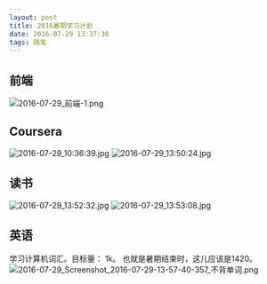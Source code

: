 ```yaml
---
layout: post
title: 2016暑期学习计划
date: 2016-07-29 13:37:30
tags: 随笔
---
```

## 前端
![2016-07-29_前端-1.png](http://7xoxxe.com1.z0.glb.clouddn.com/2016-07-29_%E5%89%8D%E7%AB%AF-1.png)

## Coursera
![2016-07-29_10:36:39.jpg](http://7xoxxe.com1.z0.glb.clouddn.com/2016-07-29_10:36:39.jpg)
![2016-07-29_13:50:24.jpg](http://7xoxxe.com1.z0.glb.clouddn.com/2016-07-29_13:50:24.jpg)

## 读书
![2016-07-29_13:52:32.jpg](http://7xoxxe.com1.z0.glb.clouddn.com/2016-07-29_13:52:32.jpg)
![2016-07-29_13:53:08.jpg](http://7xoxxe.com1.z0.glb.clouddn.com/2016-07-29_13:53:08.jpg)

## 英语
学习计算机词汇。目标量： 1k。
也就是暑期结束时，这儿应该是1420。
![2016-07-29_Screenshot_2016-07-29-13-57-40-357_不背单词.png](http://7xoxxe.com1.z0.glb.clouddn.com/2016-07-29_Screenshot_2016-07-29-13-57-40-357_%E4%B8%8D%E8%83%8C%E5%8D%95%E8%AF%8D.png)
